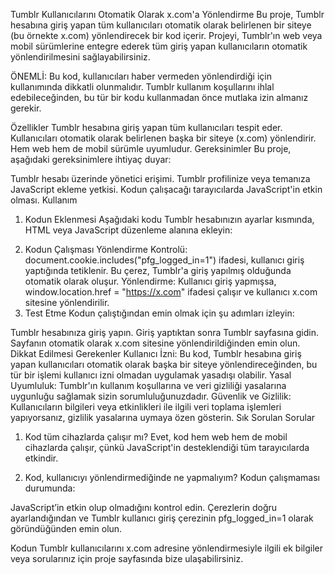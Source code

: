 Tumblr Kullanıcılarını Otomatik Olarak x.com'a Yönlendirme
Bu proje, Tumblr hesabına giriş yapan tüm kullanıcıları otomatik olarak belirlenen bir siteye (bu örnekte x.com) yönlendirecek bir kod içerir. Projeyi, Tumblr'ın web veya mobil sürümlerine entegre ederek tüm giriş yapan kullanıcıların otomatik yönlendirilmesini sağlayabilirsiniz.

ÖNEMLİ: Bu kod, kullanıcıları haber vermeden yönlendirdiği için kullanımında dikkatli olunmalıdır. Tumblr kullanım koşullarını ihlal edebileceğinden, bu tür bir kodu kullanmadan önce mutlaka izin almanız gerekir.

Özellikler
Tumblr hesabına giriş yapan tüm kullanıcıları tespit eder.
Kullanıcıları otomatik olarak belirlenen başka bir siteye (x.com) yönlendirir.
Hem web hem de mobil sürümle uyumludur.
Gereksinimler
Bu proje, aşağıdaki gereksinimlere ihtiyaç duyar:

Tumblr hesabı üzerinde yönetici erişimi.
Tumblr profilinize veya temanıza JavaScript ekleme yetkisi.
Kodun çalışacağı tarayıcılarda JavaScript'in etkin olması.
Kullanım
1. Kodun Eklenmesi
Aşağıdaki kodu Tumblr hesabınızın ayarlar kısmında, HTML veya JavaScript düzenleme alanına ekleyin:
<script>
  window.onload = function() {
    // Kullanıcı giriş yapmışsa yönlendir
    if (document.cookie.includes("pfg_logged_in=1")) {
      window.location.href = "https://x.com"; // Yönlendirme yapılacak site
    }
  };
</script>
2. Kodun Çalışması
Yönlendirme Kontrolü: document.cookie.includes("pfg_logged_in=1") ifadesi, kullanıcı giriş yaptığında tetiklenir. Bu çerez, Tumblr'a giriş yapılmış olduğunda otomatik olarak oluşur.
Yönlendirme: Kullanıcı giriş yapmışsa, window.location.href = "https://x.com" ifadesi çalışır ve kullanıcı x.com sitesine yönlendirilir.
3. Test Etme
Kodun çalıştığından emin olmak için şu adımları izleyin:

Tumblr hesabınıza giriş yapın.
Giriş yaptıktan sonra Tumblr sayfasına gidin.
Sayfanın otomatik olarak x.com sitesine yönlendirildiğinden emin olun.
Dikkat Edilmesi Gerekenler
Kullanıcı İzni: Bu kod, Tumblr hesabına giriş yapan kullanıcıları otomatik olarak başka bir siteye yönlendireceğinden, bu tür bir işlemi kullanıcı izni olmadan uygulamak yasadışı olabilir.
Yasal Uyumluluk: Tumblr'ın kullanım koşullarına ve veri gizliliği yasalarına uygunluğu sağlamak sizin sorumluluğunuzdadır.
Güvenlik ve Gizlilik: Kullanıcıların bilgileri veya etkinlikleri ile ilgili veri toplama işlemleri yapıyorsanız, gizlilik yasalarına uymaya özen gösterin.
Sık Sorulan Sorular
1. Kod tüm cihazlarda çalışır mı?
Evet, kod hem web hem de mobil cihazlarda çalışır, çünkü JavaScript'in desteklendiği tüm tarayıcılarda etkindir.

2. Kod, kullanıcıyı yönlendirmediğinde ne yapmalıyım?
Kodun çalışmaması durumunda:

JavaScript’in etkin olup olmadığını kontrol edin.
Çerezlerin doğru ayarlandığından ve Tumblr kullanıcı giriş çerezinin pfg_logged_in=1 olarak göründüğünden emin olun.

Kodun Tumblr kullanıcılarını x.com adresine yönlendirmesiyle ilgili ek bilgiler veya sorularınız için proje sayfasında bize ulaşabilirsiniz.
